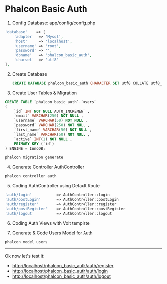 # Phalcon Basic Auth

1. Config Database: app/config/config.php

  ```php
  'database'    => [
      'adapter'  => 'Mysql',
      'host'     => 'localhost',
      'username' => 'root',
      'password' => '',
      'dbname'   => 'phalcon_basic_auth',
      'charset'  => 'utf8'
  ],
  ```

2. Create Database

    ```sql
    CREATE DATABASE phalcon_basic_auth CHARACTER SET utf8 COLLATE utf8_general_ci;
    ```

3. Create User Tables & Migration

  ```sql
  CREATE TABLE `phalcon_basic_auth`.`users`
  (
      `id` INT NOT NULL AUTO_INCREMENT ,
      `email` VARCHAR(250) NOT NULL ,
      `username` VARCHAR(50) NOT NULL ,
      `password` VARCHAR(250) NOT NULL ,
      `first_name` VARCHAR(50) NOT NULL ,
      `last_name` VARCHAR(50) NOT NULL ,
      `active` INT(1) NOT NULL ,
      PRIMARY KEY (`id`)
  ) ENGINE = InnoDB;
  ```

  ```php
  phalcon migration generate
  ```

4. Generate Controller AuthController

  ```php
  phalcon controller auth
  ```

5. Coding AuthController using Default Route

  ```php
  'auth/login'           => AuthController::login
  'auth/postLogin'       => AuthController::postLogin
  'auth/register'        => AuthController::register
  'auth/postRegister'    => AuthController::postRegister
  'auth/logout'          => AuthController::logout
  ```

6. Coding Auth Views with Volt template

7. Generate & Code Users Model for Auth

  ```php
  phalcon model users
  ```
  
****

Ok now let's test it:
- [http://localhost/phalcon_basic_auth/auth/register](http://localhost/phalcon_basic_auth/auth/register)
- [http://localhost/phalcon_basic_auth/auth/login](http://localhost/phalcon_basic_auth/auth/login)
- [http://localhost/phalcon_basic_auth/auth/logout](http://localhost/phalcon_basic_auth/auth/logout)
